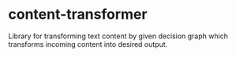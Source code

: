 # content-transformer
Library for transforming text content by given decision graph which transforms incoming content into desired output.

